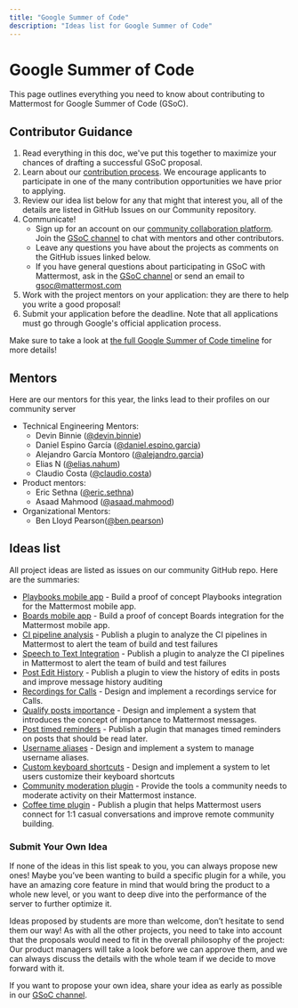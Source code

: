 ```yaml
---
title: "Google Summer of Code"
description: "Ideas list for Google Summer of Code"
---
```


# Google Summer of Code
This page outlines everything you need to know about contributing to Mattermost for Google Summer of Code (GSoC).

## Contributor Guidance
1. Read everything in this doc, we've put this together to maximize your chances of drafting a successful GSoC proposal.
1. Learn about our [contribution process](https://developers.mattermost.com/contribute/getting-started/). We encourage applicants to participate in one of the many contribution opportunities we have prior to applying.
1. Review our idea list below for any that might that interest you, all of the details are listed in GitHub Issues on our Community repository.
1. Communicate! 
   * Sign up for an account on our [community collaboration platform](https://community.mattermost.com). Join the [GSoC channel](https://community.mattermost.com/core/channels/google-summer-of-code) to chat with mentors and other contributors.
   * Leave any questions you have about the projects as comments on the GitHub issues linked below.
   * If you have general questions about participating in GSoC with Mattermost, ask in the [GSoC channel](https://community.mattermost.com/core/channels/google-summer-of-code) or send an email to gsoc@mattermost.com
1. Work with the project mentors on your application: they are there to help you write a good proposal!
1. Submit your application before the deadline. Note that all applications must go through Google's official application process.

Make sure to take a look at [the full Google Summer of Code timeline](https://summerofcode.withgoogle.com/how-it-works/#timeline) for more details!

## Mentors
Here are our mentors for this year, the links lead to their profiles on our community server

-   Technical Engineering Mentors:
    -   Devin Binnie ([@devin.binnie](https://community.mattermost.com/core/messages/@devin.binnie))
    -   Daniel Espino García ([@daniel.espino.garcia](https://community.mattermost.com/core/messages/@daniel.espino.garcia))
    -   Alejandro García Montoro ([@alejandro.garcia](https://community.mattermost.com/core/messages/@alejandro.garcia))
    -   Elias N ([@elias.nahum](https://community.mattermost.com/core/messages/@elias.nahum))
    -    Claudio Costa ([@claudio.costa](https://community.mattermost.com/core/messages/@claudio.costa))
-   Product mentors:
    -   Eric Sethna ([@eric.sethna](https://community.mattermost.com/core/messages/@eric.sethna))
    -   Asaad Mahmood ([@asaad.mahmood](https://community.mattermost.com/core/messages/@asaad.mahmood))
-   Organizational Mentors:
    -   Ben Lloyd Pearson([@ben.pearson](https://community.mattermost.com/core/messages/@ben.pearson))

## Ideas list

All project ideas are listed as issues on our community GitHub repo. Here are the summaries:
* [Playbooks mobile app](https://github.com/mattermost/community/issues/171) - Build a proof of concept Playbooks integration for the Mattermost mobile app.
* [Boards mobile app](https://github.com/mattermost/community/issues/170) - Build a proof of concept Boards integration for the Mattermost mobile app.
* [CI pipeline analysis](https://github.com/mattermost/community/issues/169) - Publish a plugin to analyze the CI pipelines in Mattermost to alert the team of build and test failures
* [Speech to Text Integration](https://github.com/mattermost/community/issues/168) - Publish a plugin to analyze the CI pipelines in Mattermost to alert the team of build and test failures
* [Post Edit History](https://github.com/mattermost/community/issues/167) - Publish a plugin to view the history of edits in posts and improve message history auditing
* [Recordings for Calls](https://github.com/mattermost/community/issues/166) - Design and implement a recordings service for Calls.
* [Qualify posts importance](https://github.com/mattermost/community/issues/165) - Design and implement a system that introduces the concept of importance to Mattermost messages.
* [Post timed reminders](https://github.com/mattermost/community/issues/164) - Publish a plugin that manages timed reminders on posts that should be read later.
* [Username aliases](https://github.com/mattermost/community/issues/163) - Design and implement a system to manage username aliases.
* [Custom keyboard shortcuts](https://github.com/mattermost/community/issues/162) - Design and implement a system to let users customize their keyboard shortcuts
* [Community moderation plugin](https://github.com/mattermost/community/issues/160) - Provide the tools a community needs to moderate activity on their Mattermost instance.
* [Coffee time plugin](https://github.com/mattermost/community/issues/161) - Publish a plugin that helps Mattermost users connect for 1:1 casual conversations and improve remote community building.


### Submit Your Own Idea
If none of the ideas in this list speak to you, you can always propose new ones! Maybe you’ve been wanting to build a specific plugin for a while, you have an amazing core feature in mind that would bring the product to a whole new level, or you want to deep dive into the performance of the server to further optimize it. 

Ideas proposed by students are more than welcome, don’t hesitate to send them our way! As with all the other projects, you need to take into account that the proposals would need to fit in the overall philosophy of the project: Our product managers will take a look before we can approve them, and we can always discuss the details with the whole team if we decide to move forward with it.

If you want to propose your own idea, share your idea as early as possible in our [GSoC channel](https://community.mattermost.com/core/channels/google-summer-of-code
).